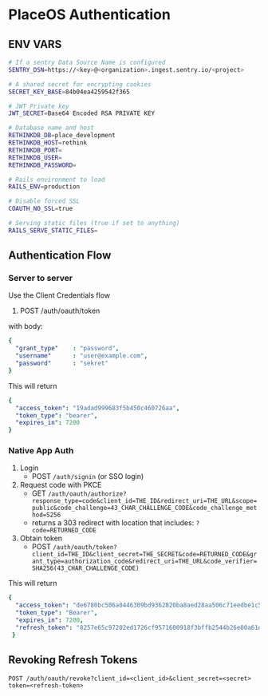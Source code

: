 # PlaceOS Authentication

## ENV VARS

```bash
# If a sentry Data Source Name is configured
SENTRY_DSN=https://<key>@<organization>.ingest.sentry.io/<project>

# A shared secret for encrypting cookies
SECRET_KEY_BASE=84b04ea4259542f365

# JWT Private key
JWT_SECRET=Base64 Encoded RSA PRIVATE KEY

# Database name and host
RETHINKDB_DB=place_development
RETHINKDB_HOST=rethink
RETHINKDB_PORT=
RETHINKDB_USER=
RETHINKDB_PASSWORD=

# Rails environment to load
RAILS_ENV=production

# Disable forced SSL
COAUTH_NO_SSL=true

# Serving static files (true if set to anything)
RAILS_SERVE_STATIC_FILES=
```

## Authentication Flow

### Server to server

Use the Client Credentials flow

1. POST /auth/oauth/token

with body:

```yaml
{
  "grant_type"    : "password",
  "username"      : "user@example.com",
  "password"      : "sekret"
}
```

This will return

```yaml
{
  "access_token": "19adad999683f5b450c460726aa",
  "token_type": "bearer",
  "expires_in": 7200
}
```

### Native App Auth

1. Login
   * POST `/auth/signin` (or SSO login)
2. Request code with PKCE
   * GET `/auth/oauth/authorize?response_type=code&client_id=THE_ID&redirect_uri=THE_URL&scope=public&code_challenge=43_CHAR_CHALLENGE_CODE&code_challenge_method=S256`
   * returns a 303 redirect with location that includes: `?code=RETURNED_CODE`
3. Obtain token
   * POST `/auth/oauth/token?client_id=THE_ID&client_secret=THE_SECRET&code=RETURNED_CODE&grant_type=authorization_code&redirect_uri=THE_URL&code_verifier=SHA256(43_CHAR_CHALLENGE_CODE)`

This will return

 ```yaml
 {
   "access_token": "de6780bc506a0446309bd9362820ba8aed28aa506c71eedbe1c5c4f9dd350e54",
   "token_type": "Bearer",
   "expires_in": 7200,
   "refresh_token": "8257e65c97202ed1726cf9571600918f3bffb2544b26e00a61df9897668c33a1"
  }
 ```

## Revoking Refresh Tokens

```text
POST /auth/oauth/revoke?client_id=<client_id>&client_secret=<secret>
token=<refresh-token>
```
